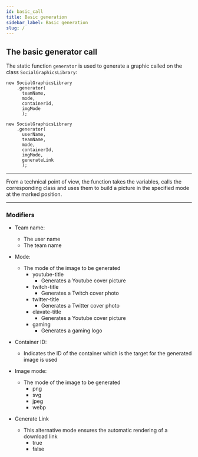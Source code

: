 ```yaml
---
id: basic_call
title: Basic generation
sidebar_label: Basic generation
slug: /
---
```


## The basic generator call

The static function `generator` is used to generate a graphic
called on the class `SocialGraphicsLibrary`:

```
new SocialGraphicsLibrary
    .generator(
      teamName,
      mode,
      containerId,
      imgMode
      );

new SocialGraphicsLibrary
    .generator(
      userName,
      teamName,
      mode,
      containerId,
      imgMode,
      generateLink
      );
```
___

From a technical point of view, the function takes the variables, calls the corresponding class and uses them to build a picture in the specified mode at the marked position.

___

### Modifiers

* Team name:
  * The user name
  * The team name
* Mode:
  * The mode of the image to be generated
    * youtube-title
      * Generates a Youtube cover picture
    * twitch-title
      * Generates a Twitch cover photo
    * twitter-title
      * Generates a Twitter cover photo
    * elavate-title
      * Generates a Youtube cover picture
    * gaming
      * Generates a gaming logo

* Container ID:
  * Indicates the ID of the container which is the target for
       the generated image is used

* Image mode:
  * The mode of the image to be generated
    * png
    * svg
    * jpeg
    * webp

* Generate Link
  * This alternative mode ensures the automatic rendering of a download link
    * true
    * false

